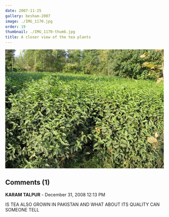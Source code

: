 ```yaml
---
date: 2007-11-25
gallery: besham-2007
image: ./IMG_1170.jpg
order: 19
thumbnail: ./IMG_1170-thumb.jpg
title: A closer view of the tea plants
---
```


![A closer view of the tea plants](./IMG_1170.jpg)

<div id="comments">

## Comments (1)

<div id="comment">

**KARAM TALPUR** - December 31, 2008 12:13 PM

IS TEA ALSO GROWN IN PAKISTAN AND WHAT ABOUT ITS QUALITY CAN SOMEONE TELL

</div>

</div>